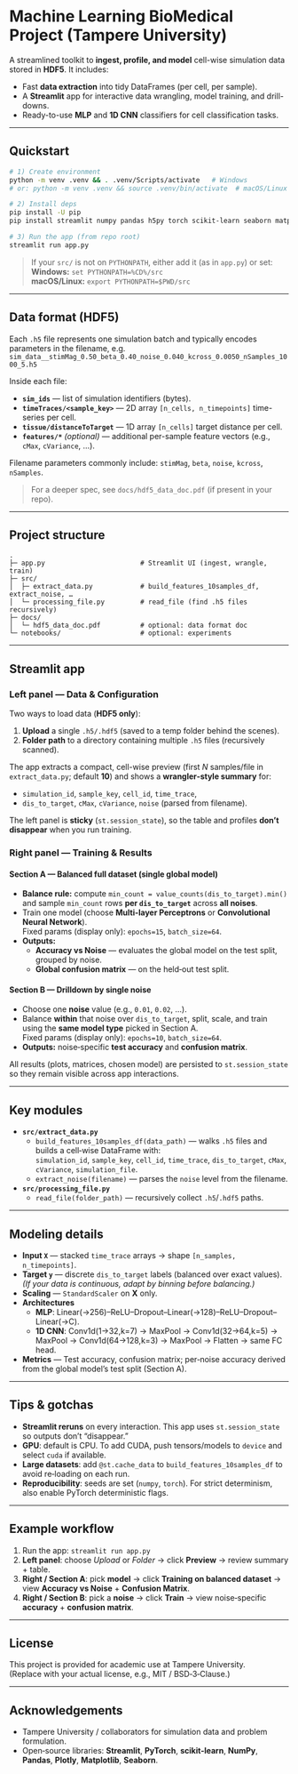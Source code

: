# Machine Learning BioMedical Project (Tampere University)

A streamlined toolkit to **ingest, profile, and model** cell-wise simulation data stored in **HDF5**. It includes:

- Fast **data extraction** into tidy DataFrames (per cell, per sample).
- A **Streamlit** app for interactive data wrangling, model training, and drill-downs.
- Ready-to-use **MLP** and **1D CNN** classifiers for cell classification tasks.

---

## Quickstart

```bash
# 1) Create environment
python -m venv .venv && . .venv/Scripts/activate   # Windows
# or: python -m venv .venv && source .venv/bin/activate  # macOS/Linux

# 2) Install deps
pip install -U pip
pip install streamlit numpy pandas h5py torch scikit-learn seaborn matplotlib plotly

# 3) Run the app (from repo root)
streamlit run app.py
```

> If your `src/` is not on `PYTHONPATH`, either add it (as in `app.py`) or set:  
> **Windows:** `set PYTHONPATH=%CD%/src`  
> **macOS/Linux:** `export PYTHONPATH=$PWD/src`

---

## Data format (HDF5)

Each `.h5` file represents one simulation batch and typically encodes parameters in the filename, e.g.  
`sim_data__stimMag_0.50_beta_0.40_noise_0.040_kcross_0.0050_nSamples_1000_5.h5`

Inside each file:

- **`sim_ids`** — list of simulation identifiers (bytes).
- **`timeTraces/<sample_key>`** — 2D array `[n_cells, n_timepoints]` time-series per cell.
- **`tissue/distanceToTarget`** — 1D array `[n_cells]` target distance per cell.
- **`features/*`** *(optional)* — additional per-sample feature vectors (e.g., `cMax`, `cVariance`, …).

Filename parameters commonly include: `stimMag`, `beta`, `noise`, `kcross`, `nSamples`.

> For a deeper spec, see `docs/hdf5_data_doc.pdf` (if present in your repo).

---

## Project structure

```
.
├─ app.py                        # Streamlit UI (ingest, wrangle, train)
├─ src/
│  ├─ extract_data.py            # build_features_10samples_df, extract_noise, …
│  └─ processing_file.py         # read_file (find .h5 files recursively)
├─ docs/
│  └─ hdf5_data_doc.pdf          # optional: data format doc
└─ notebooks/                    # optional: experiments
```

---

## Streamlit app

### Left panel — Data & Configuration
Two ways to load data (**HDF5 only**):

1. **Upload** a single `.h5/.hdf5` (saved to a temp folder behind the scenes).  
2. **Folder path** to a directory containing multiple `.h5` files (recursively scanned).

The app extracts a compact, cell-wise preview (first *N* samples/file in `extract_data.py`; default **10**) and shows a **wrangler‑style summary** for:

- `simulation_id`, `sample_key`, `cell_id`, `time_trace`,  
- `dis_to_target`, `cMax`, `cVariance`, `noise` (parsed from filename).

The left panel is **sticky** (`st.session_state`), so the table and profiles **don’t disappear** when you run training.

### Right panel — Training & Results

#### Section A — Balanced full dataset (single global model)
- **Balance rule:** compute `min_count = value_counts(dis_to_target).min()` and sample `min_count` rows **per `dis_to_target`** across **all noises**.
- Train one model (choose **Multi-layer Perceptrons** or **Convolutional Neural Network**).  
  Fixed params (display only): `epochs=15`, `batch_size=64`.
- **Outputs:**
  - **Accuracy vs Noise** — evaluates the global model on the test split, grouped by noise.
  - **Global confusion matrix** — on the held‑out test split.

#### Section B — Drilldown by single noise
- Choose one **noise** value (e.g., `0.01`, `0.02`, …).
- Balance **within** that noise over `dis_to_target`, split, scale, and train using the **same model type** picked in Section A.  
  Fixed params (display only): `epochs=10`, `batch_size=64`.
- **Outputs:** noise‑specific **test accuracy** and **confusion matrix**.

All results (plots, matrices, chosen model) are persisted to `st.session_state` so they remain visible across app interactions.

---

## Key modules

- **`src/extract_data.py`**
  - `build_features_10samples_df(data_path)` — walks `.h5` files and builds a cell‑wise DataFrame with:  
    `simulation_id`, `sample_key`, `cell_id`, `time_trace`, `dis_to_target`, `cMax`, `cVariance`, `simulation_file`.
  - `extract_noise(filename)` — parses the `noise` level from the filename.
- **`src/processing_file.py`**
  - `read_file(folder_path)` — recursively collect `.h5`/`.hdf5` paths.

---

## Modeling details

- **Input `X`** — stacked `time_trace` arrays → shape `[n_samples, n_timepoints]`.
- **Target `y`** — discrete `dis_to_target` labels (balanced over exact values).  
  *(If your data is continuous, adapt by binning before balancing.)*
- **Scaling** — `StandardScaler` on **X** only.
- **Architectures**  
  - **MLP**: Linear(→256)–ReLU–Dropout–Linear(→128)–ReLU–Dropout–Linear(→C).  
  - **1D CNN**: Conv1d(1→32,k=7) → MaxPool → Conv1d(32→64,k=5) → MaxPool → Conv1d(64→128,k=3) → MaxPool → Flatten → same FC head.
- **Metrics** — Test accuracy, confusion matrix; per‑noise accuracy derived from the global model’s test split (Section A).

---

## Tips & gotchas

- **Streamlit reruns** on every interaction. This app uses `st.session_state` so outputs don’t “disappear.”
- **GPU**: default is CPU. To add CUDA, push tensors/models to `device` and select `cuda` if available.
- **Large datasets**: add `@st.cache_data` to `build_features_10samples_df` to avoid re‑loading on each run.
- **Reproducibility**: seeds are set (`numpy`, `torch`). For strict determinism, also enable PyTorch deterministic flags.

---

## Example workflow

1. Run the app: `streamlit run app.py`  
2. **Left panel**: choose *Upload* or *Folder* → click **Preview** → review summary + table.  
3. **Right / Section A**: pick **model** → click **Training on balanced dataset** → view **Accuracy vs Noise** + **Confusion Matrix**.  
4. **Right / Section B**: pick a **noise** → click **Train** → view noise‑specific **accuracy** + **confusion matrix**.

---

## License

This project is provided for academic use at Tampere University.  
(Replace with your actual license, e.g., MIT / BSD‑3‑Clause.)

---

## Acknowledgements

- Tampere University / collaborators for simulation data and problem formulation.  
- Open‑source libraries: **Streamlit**, **PyTorch**, **scikit‑learn**, **NumPy**, **Pandas**, **Plotly**, **Matplotlib**, **Seaborn**.
